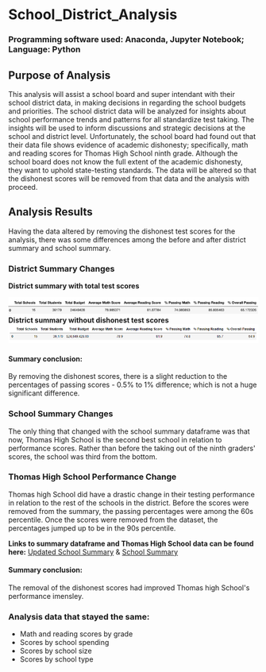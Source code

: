 # School_District_Analysis
### Programming software used: Anaconda, Jupyter Notebook; Language: Python

## Purpose of Analysis
This analysis will assist a school board and super intendant with their school district data, in making decisions in regarding the school budgets and priorities. The school district data will be analyzed for insights about school performance trends and patterns for all standardize test taking. The insights will be used to inform discussions and strategic decisions at the school and district level. Unfortunately, the school board had found out that their data file shows evidence of academic dishonesty; specifically, math and reading scores for Thomas High School ninth grade. Although the school board does not know the full extent of the academic dishonesty, they want to uphold state-testing standards. The data will be altered so that the dishonest scores will be removed from that data and the analysis with proceed. 

## Analysis Results
Having the data altered by removing the dishonest test scores for the analysis, there was some differences among the before and after district summary and school summary. 

### District Summary Changes
**District summary with total test scores**

![](https://github.com/Ariannatopbjerg/School_District_Analysis/blob/main/images/districtsum_old.PNG)
**District summary without dishonest test scores**
![](https://github.com/Ariannatopbjerg/School_District_Analysis/blob/main/images/districtsum_new.PNG)

#### Summary conclusion:
By removing the dishonest scores, there is a slight reduction to the percentages of passing scores - 0.5% to 1% difference; which is not a huge significant difference. 

### School Summary Changes
The only thing that changed with the school summary dataframe was that now, Thomas High School is the second best school in relation to performance scores. Rather than before the taking out of the ninth graders' scores, the school was third from the bottom.

### Thomas High School Performance Change
Thomas high School did have a drastic change in their testing performance in relation to the rest of the schools in the district. Before the scores were removed from the summary, the passing percentages were among the 60s percentile. Once the scores were removed from the dataset, the percentages jumped up to be in the 90s percentile. 

**Links to summary dataframe and Thomas High School data can be found here:** [Updated School Summary](https://github.com/Ariannatopbjerg/School_District_Analysis/blob/main/images/school_summary_new.PNG) & [School Summary](https://github.com/Ariannatopbjerg/School_District_Analysis/blob/main/images/school_summary_old.PNG)

#### Summary conclusion:
The removal of the dishonest scores had improved Thomas high School's performance imensley. 

### Analysis data that stayed the same:
- Math and reading scores by grade
- Scores by school spending
- Scores by school size
- Scores by school type

